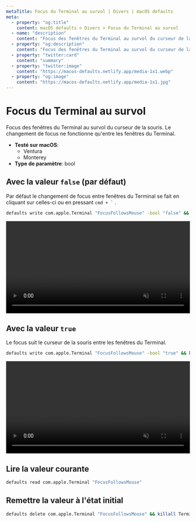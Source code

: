 ```yaml
---
metaTitle: Focus du Terminal au survol | Divers | macOS defaults
meta:
  - property: "og:title"
    content: macOS defaults > Divers > Focus du Terminal au survol
  - name: "description"
    content: "Focus des fenêtres du Terminal au survol du curseur de la souris.\nLe changement de focus ne fonctionne qu'entre les fenêtres du Terminal.\n"
  - property: "og:description"
    content: "Focus des fenêtres du Terminal au survol du curseur de la souris.\nLe changement de focus ne fonctionne qu'entre les fenêtres du Terminal.\n"
  - property: "twitter:card"
    content: "summary"
  - property: "twitter:image"
    content: "https://macos-defaults.netlify.app/media-1x1.webp"
  - property: "og:image"
    content: "https://macos-defaults.netlify.app/media-1x1.jpg"
---
```

# Focus du Terminal au survol

Focus des fenêtres du Terminal au survol du curseur de la souris.
Le changement de focus ne fonctionne qu'entre les fenêtres du Terminal.


<!-- break lists -->

- **Testé sur macOS**:
  * Ventura
  * Monterey
- **Type de paramètre**: bool

## Avec la valeur `false` (par défaut)

Par défaut le changement de focus entre fenêtres du Terminal se fait en cliquant sur celles-ci ou en pressant
<code>cmd + `</code> .


```bash
defaults write com.apple.Terminal "FocusFollowsMouse" -bool "false" && killall Terminal
```
<video autoplay loop muted playsinline width="739" height="416" style="max-width: 100%; height: auto">
  <source src="./misc-FocusFollowsMouse-false.mp4" type="video/mp4">
  Exemple avec la valeur false
</video>

## Avec la valeur `true`

Le focus suit le curseur de la souris entre les fenêtres du Terminal.

```bash
defaults write com.apple.Terminal "FocusFollowsMouse" -bool "true" && killall Terminal
```
<video autoplay loop muted playsinline width="739" height="416" style="max-width: 100%; height: auto">
  <source src="./misc-FocusFollowsMouse-true.mp4" type="video/mp4">
  Exemple avec la valeur true
</video>

## Lire la valeur courante
```bash
defaults read com.apple.Terminal "FocusFollowsMouse"
```

## Remettre la valeur à l'état initial
```bash
defaults delete com.apple.Terminal "FocusFollowsMouse" && killall Terminal
```

